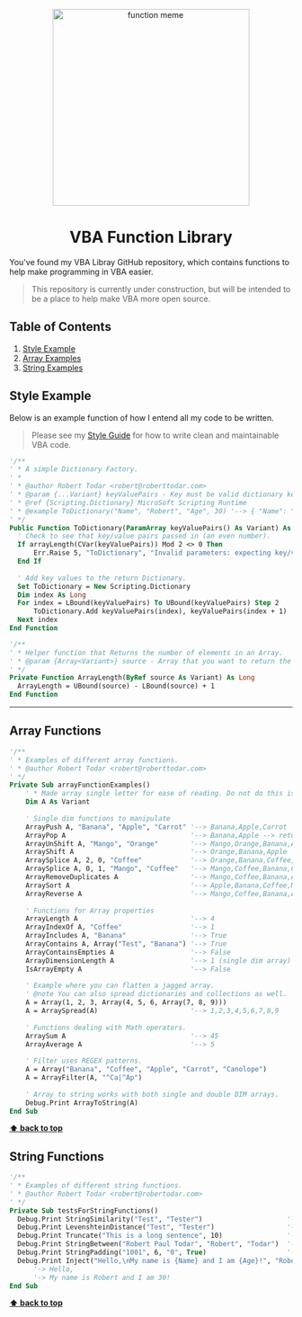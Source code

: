 <p align="center">
    <img width="350px" alt="function meme" src="https://i.pinimg.com/736x/2e/e7/b3/2ee7b37349f798c3460e244143bdd0bc--math-puns-math-humor.jpg">
    <h1 align="center">VBA Function Library</h1>
</p>

You've found my VBA Libray GitHub repository, which contains functions to help make programming in VBA easier.

> This repository is currently under construction, but will be intended to be a place to help make VBA more open source.


## Table of Contents

  1. [Style Example](#style-example)
  2. [Array Examples](#array-functions)
  3. [String Examples](#string-functions)

## Style Example

  Below is an example function of how I entend all my code to be written. 

  > Please see my [Style Guide](https://github.com/todar/VBA) for how to write clean and maintainable VBA code.

  ```vb
'/**
' * A simple Dictionary Factory.
' *
' * @author Robert Todar <robert@roberttodar.com>
' * @param {...Variant} keyValuePairs - Key must be valid dictionary key, value can be anything.
' * @ref {Scripting.Dictionary} MicroSoft Scripting Runtime
' * @example ToDictionary("Name", "Robert", "Age", 30) '--> { "Name": "Robert, "Age": 30 }
' */
Public Function ToDictionary(ParamArray keyValuePairs() As Variant) As Scripting.Dictionary
    ' Check to see that key/value pairs passed in (an even number).
    If arrayLength(CVar(keyValuePairs)) Mod 2 <> 0 Then
        Err.Raise 5, "ToDictionary", "Invalid parameters: expecting key/value pairs, but received an odd number of arguments."
    End If
    
    ' Add key values to the return Dictionary.
    Set ToDictionary = New Scripting.Dictionary
    Dim index As Long
    For index = LBound(keyValuePairs) To UBound(keyValuePairs) Step 2
        ToDictionary.Add keyValuePairs(index), keyValuePairs(index + 1)
    Next index
End Function

'/**
' * Helper function that Returns the number of elements in an Array.
' * @param {Array<Variant>} source - Array that you want to return the length of.
' */
Private Function ArrayLength(ByRef source As Variant) As Long
    ArrayLength = UBound(source) - LBound(source) + 1
End Function
  ```

----

## Array Functions

  ```vb
  '/**
  ' * Examples of different array functions.
  ' * @author Robert Todar <robert@roberttodar.com>
  ' */
  Private Sub arrayFunctionExamples()
      ' * Made array single letter for ease of reading. Do not do this is production code!
      Dim A As Variant
      
      ' Single dim functions to manipulate
      ArrayPush A, "Banana", "Apple", "Carrot" '--> Banana,Apple,Carrot
      ArrayPop A                               '--> Banana,Apple --> returns Carrot
      ArrayUnShift A, "Mango", "Orange"        '--> Mango,Orange,Banana,Apple
      ArrayShift A                             '--> Orange,Banana,Apple
      ArraySplice A, 2, 0, "Coffee"            '--> Orange,Banana,Coffee,Apple
      ArraySplice A, 0, 1, "Mango", "Coffee"   '--> Mango,Coffee,Banana,Coffee,Apple
      ArrayRemoveDuplicates A                  '--> Mango,Coffee,Banana,Apple
      ArraySort A                              '--> Apple,Banana,Coffee,Mango
      ArrayReverse A                           '--> Mango,Coffee,Banana,Apple
      
      ' Functions for Array properties
      ArrayLength A                            '--> 4
      ArrayIndexOf A, "Coffee"                 '--> 1
      ArrayIncludes A, "Banana"                '--> True
      ArrayContains A, Array("Test", "Banana") '--> True
      ArrayContainsEmpties A                   '--> False
      ArrayDimensionLength A                   '--> 1 (single dim array)
      IsArrayEmpty A                           '--> False
      
      ' Example where you can flatten a jagged array.
      ' @note You can also spread dictionaries and collections as well.
      A = Array(1, 2, 3, Array(4, 5, 6, Array(7, 8, 9)))
      A = ArraySpread(A)                       '--> 1,2,3,4,5,6,7,8,9
      
      ' Functions dealing with Math operators.
      ArraySum A                               '--> 45
      ArrayAverage A                           '--> 5
      
      ' Filter uses REGEX patterns.
      A = Array("Banana", "Coffee", "Apple", "Carrot", "Canolope")
      A = ArrayFilter(A, "^Ca|^Ap")
      
      ' Array to string works with both single and double DIM arrays.
      Debug.Print ArrayToString(A)
  End Sub
  ```
  **[⬆ back to top](#table-of-contents)**

## String Functions

  ```vb
'/**
' * Examples of different string functions.
' * @author Robert Todar <robert@robertodar.com>
' */
Private Sub testsForStringFunctions()
    Debug.Print StringSimilarity("Test", "Tester")                     '->  66.6666666666667
    Debug.Print LevenshteinDistance("Test", "Tester")                  '->  2
    Debug.Print Truncate("This is a long sentence", 10)                '-> "This is..."
    Debug.Print StringBetween("Robert Paul Todar", "Robert", "Todar")  '-> "Paul"
    Debug.Print StringPadding("1001", 6, "0", True)                    '-> "100100"
    Debug.Print Inject("Hello,\nMy name is {Name} and I am {Age}!", "Robert", 31)
        '-> Hello,
        '-> My name is Robert and I am 30!
End Sub
  ```
  **[⬆ back to top](#table-of-contents)**
